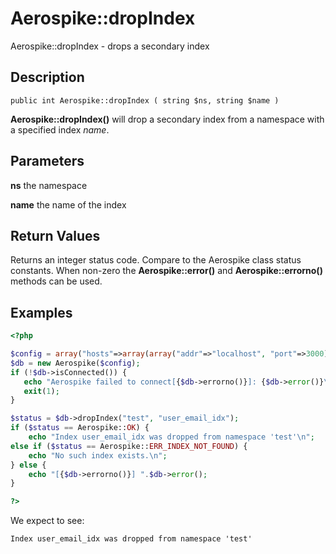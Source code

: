 
# Aerospike::dropIndex

Aerospike::dropIndex - drops a secondary index

## Description

```
public int Aerospike::dropIndex ( string $ns, string $name )
```

**Aerospike::dropIndex()** will drop a secondary index from
a namespace with a specified index *name*.

## Parameters

**ns** the namespace

**name** the name of the index

## Return Values

Returns an integer status code.  Compare to the Aerospike class status
constants.  When non-zero the **Aerospike::error()** and
**Aerospike::errorno()** methods can be used.

## Examples

```php
<?php

$config = array("hosts"=>array(array("addr"=>"localhost", "port"=>3000)));
$db = new Aerospike($config);
if (!$db->isConnected()) {
   echo "Aerospike failed to connect[{$db->errorno()}]: {$db->error()}\n";
   exit(1);
}

$status = $db->dropIndex("test", "user_email_idx");
if ($status == Aerospike::OK) {
    echo "Index user_email_idx was dropped from namespace 'test'\n";
else if ($status == Aerospike::ERR_INDEX_NOT_FOUND) {
    echo "No such index exists.\n";
} else {
    echo "[{$db->errorno()}] ".$db->error();
}

?>
```

We expect to see:

```
Index user_email_idx was dropped from namespace 'test'
```


